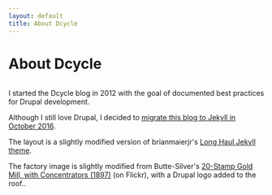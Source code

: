 ```yaml
---
layout: default
title: About Dcycle
---
```


<div class="post">
	<h1 class="pageTitle">About Dcycle</h1>
	<img src="{{ '/assets/img/factory.jpg' | prepend: site.baseurl }}" alt="">
	<p class="intro">I started the Dcycle blog in 2012 with the goal of documented best practices for Drupal development.</p>
	<p>Although I still love Drupal, I decided to <a href="{{ '/blog/2016-10-02/when-not-to-use-drupal/' | prepend: site.baseurl }}">migrate this blog to Jekyll in October 2016</a>.</p>
	<p>The layout is a slightly modified version of brianmaierjr's <a href="https://github.com/brianmaierjr/long-haul">Long Haul Jekyll theme</a>.</p>
	<p>The factory image is slightly modified from Butte-Silver's <a href="https://www.flickr.com/photos/buttepubliclibrary/4993569222/in/photolist-8Bgma5-8eiJeR-br9YYH-rnaPad-bxpjWc-8nCJnh-vs66J1-kXBmzE-e6CLoh-4tJua7-7A4kZk-iDfYA3-8kuYe1-9TuMV5-b95nJH-brERLR-fstPzM-fKfYkL-HcxtDW-dgq1JQ-r6WKh2-8zyPxz-cqkiPq-deAi2F-9TuMTY-8krM6T-aqGjdC-9WDhBC-GqCYyS-kGaVNM-bjus1j-posrsW-8j2f7g-ayxLWm-bnzQ16-c5s2CW-5Ratf9-5BU3Pf-bccQ4D-5RaJNy-5Gio6G-6cLNhV-8hDH2h-pgy19s-5xJPLf-pZkHWH-srdGfi-nxegDP-bmvjGN-7T9LJH">20-Stamp Gold Mill, with Concentrators (1897)</a> (on Flickr), with a Drupal logo added to the roof..</p>
</div>
